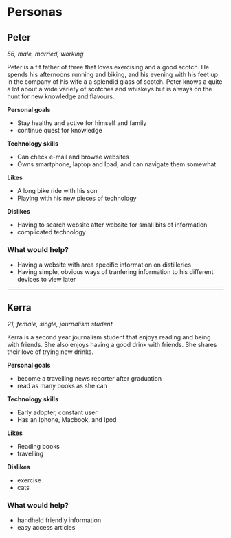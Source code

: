 # Personas

## Peter

*56, male, married, working*

Peter is a fit father of three that loves exercising and a good scotch. He spends his afternoons running and biking, and his evening with his feet up in the company of his wife a a splendid glass of scotch. Peter knows a quite a lot about a wide variety of scotches and whiskeys but is always on the hunt for new knowledge and flavours.

**Personal goals**

- Stay healthy and active for himself and family
- continue quest for knowledge

**Technology skills**

- Can check e-mail and browse websites
- Owns smartphone, laptop and Ipad, and can navigate them somewhat

**Likes**

- A long bike ride with his son
- Playing with his new pieces of technology

**Dislikes**

- Having to search website after website for small bits of information
- complicated technology

### What would help?

- Having a website with area specific information on distilleries
- Having simple, obvious ways of tranfering information to his different devices to view later

---

## Kerra

*21, female, single, journalism student*

Kerra is a second year journalism student that enjoys reading and being with friends. She also enjoys having a good drink with friends. She shares their love of trying new drinks.

**Personal goals**

- become a travelling news reporter after graduation
- read as many books as she can

**Technology skills**

- Early adopter, constant user
- Has an Iphone, Macbook, and Ipod

**Likes**

- Reading books
- travelling

**Dislikes**

- exercise
- cats

### What would help?

- handheld friendly information
- easy access articles